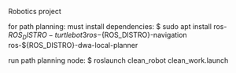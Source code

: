 Robotics project

for path planning:
  must install dependencies:
   $ sudo apt install ros-${ROS_DISTRO}-turtlebot3 ros-${ROS_DISTRO}-navigation ros-${ROS_DISTRO}-dwa-local-planner
  
  run path planning node:
    $ roslaunch clean_robot clean_work.launch

